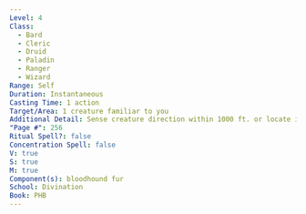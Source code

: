 ```yaml
---
Level: 4
Class:
  - Bard
  - Cleric
  - Druid
  - Paladin
  - Ranger
  - Wizard
Range: Self
Duration: Instantaneous
Casting Time: 1 action
Target/Area: 1 creature familiar to you
Additional Detail: Sense creature direction within 1000 ft. or locate it within 30 ft.
"Page #": 256
Ritual Spell?: false
Concentration Spell: false
V: true
S: true
M: true
Component(s): bloodhound fur
School: Divination
Book: PHB
---
```

